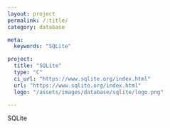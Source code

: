 ```yaml
---
layout: project
permalink: /:title/
category: database

meta:
  keywords: "SQLite"

project:
  title: "SQLite"
  type: "C"
  ci_url: "https://www.sqlite.org/index.html"
  url: "https://www.sqlite.org/index.html"
  logo: "/assets/images/database/sqlite/logo.png"

---
```

<p>SQLite</p>